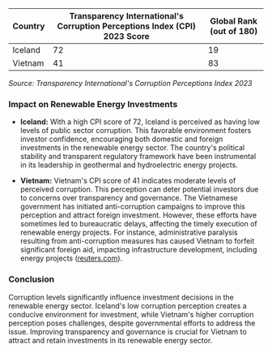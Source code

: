 
| Country    | Transparency International's Corruption Perceptions Index (CPI) 2023 Score | Global Rank (out of 180) |
|------------|----------------------------------------------------------------------------|--------------------------|
| Iceland    | 72                                                                         | 19                       |
| Vietnam    | 41                                                                         | 83                       |

*Source: Transparency International's Corruption Perceptions Index 2023*

### Impact on Renewable Energy Investments

- **Iceland:** With a high CPI score of 72, Iceland is perceived as having low levels of public sector corruption. This favorable environment fosters investor confidence, encouraging both domestic and foreign investments in the renewable energy sector. The country's political stability and transparent regulatory framework have been instrumental in its leadership in geothermal and hydroelectric energy projects.

- **Vietnam:** Vietnam's CPI score of 41 indicates moderate levels of perceived corruption. This perception can deter potential investors due to concerns over transparency and governance. The Vietnamese government has initiated anti-corruption campaigns to improve this perception and attract foreign investment. However, these efforts have sometimes led to bureaucratic delays, affecting the timely execution of renewable energy projects. For instance, administrative paralysis resulting from anti-corruption measures has caused Vietnam to forfeit significant foreign aid, impacting infrastructure development, including energy projects ([reuters.com](https://www.reuters.com/world/asia-pacific/vietnam-forfeits-billions-dollars-foreign-aid-amid-anti-graft-freeze-document-2024-05-17/?utm_source=chatgpt.com)).

### Conclusion

Corruption levels significantly influence investment decisions in the renewable energy sector. Iceland's low corruption perception creates a conducive environment for investment, while Vietnam's higher corruption perception poses challenges, despite governmental efforts to address the issue. Improving transparency and governance is crucial for Vietnam to attract and retain investments in its renewable energy sector.
